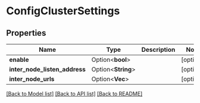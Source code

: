 # ConfigClusterSettings

## Properties

Name | Type | Description | Notes
------------ | ------------- | ------------- | -------------
**enable** | Option<**bool**> |  | [optional]
**inter_node_listen_address** | Option<**String**> |  | [optional]
**inter_node_urls** | Option<**Vec<String>**> |  | [optional]

[[Back to Model list]](../README.md#documentation-for-models) [[Back to API list]](../README.md#documentation-for-api-endpoints) [[Back to README]](../README.md)


